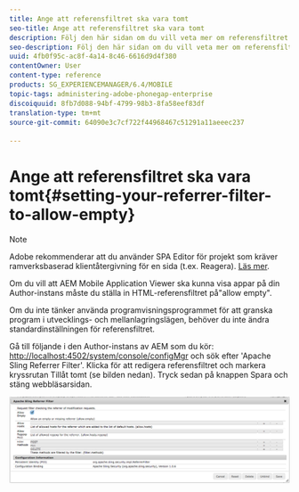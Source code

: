 ```yaml
---
title: Ange att referensfiltret ska vara tomt
seo-title: Ange att referensfiltret ska vara tomt
description: Följ den här sidan om du vill veta mer om referensfiltret. Om du vill att AEM Mobile Application Viewer ska kunna visa appar på din Author-instans måste du ställa in HTML-referensfiltret på"allow empty".
seo-description: Följ den här sidan om du vill veta mer om referensfiltret. Om du vill att AEM Mobile Application Viewer ska kunna visa appar på din Author-instans måste du ställa in HTML-referensfiltret på"allow empty".
uuid: 4fb0f95c-ac8f-4a14-8c46-6616d9d4f380
contentOwner: User
content-type: reference
products: SG_EXPERIENCEMANAGER/6.4/MOBILE
topic-tags: administering-adobe-phonegap-enterprise
discoiquuid: 8fb7d088-94bf-4799-98b3-8fa58eef83df
translation-type: tm+mt
source-git-commit: 64090e3c7cf722f44968467c51291a11aeeec237

---
```



# Ange att referensfiltret ska vara tomt{#setting-your-referrer-filter-to-allow-empty}

>[!NOTE]
>
>Adobe rekommenderar att du använder SPA Editor för projekt som kräver ramverksbaserad klientåtergivning för en sida (t.ex. Reagera). [Läs mer](/help/sites-developing/spa-overview.md).

Om du vill att AEM Mobile Application Viewer ska kunna visa appar på din Author-instans måste du ställa in HTML-referensfiltret på&quot;allow empty&quot;.

Om du inte tänker använda programvisningsprogrammet för att granska program i utvecklings- och mellanlagringslägen, behöver du inte ändra standardinställningen för referensfiltret.

Gå till följande i den Author-instans av AEM som du kör: [http://localhost:4502/system/console/configMgr](http://localhost:4502/system/console/configMgr) och sök efter &#39;Apache Sling Referrer Filter&#39;. Klicka för att redigera referensfiltret och markera kryssrutan Tillåt tomt (se bilden nedan). Tryck sedan på knappen Spara och stäng webbläsarsidan.

![Inställningar för referensfilter](assets/chlimage_1-106.png)
